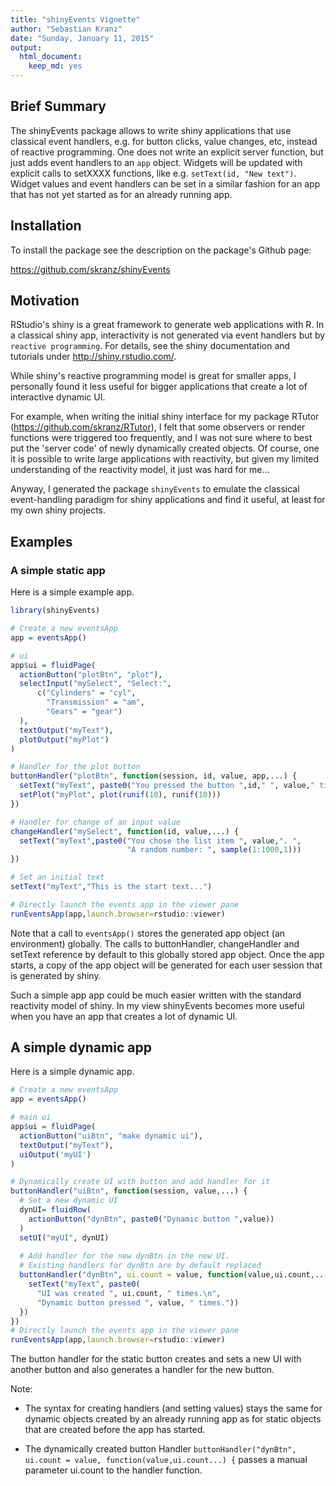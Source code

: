 ```yaml
---
title: "shinyEvents Vignette"
author: "Sebastian Kranz"
date: "Sunday, January 11, 2015"
output:
  html_document:
    keep_md: yes
---
```


## Brief Summary

The shinyEvents package allows to write shiny applications that use classical event handlers, e.g. for button clicks, value changes, etc, instead of reactive programming. One does not write an explicit server function, but just adds event handlers to an `app` object. Widgets will be updated with explicit calls to setXXXX functions, like e.g. `setText(id, "New text")`. Widget values and event handlers can be set in a similar fashion for an app that has not yet started as for an already running app. 

## Installation

To install the package see the description on the package's Github page:

https://github.com/skranz/shinyEvents

## Motivation

RStudio's shiny is a great framework to generate web applications with R. In a classical shiny app, interactivity is not generated via event handlers but by `reactive programming`. For details, see the shiny documentation and tutorials under http://shiny.rstudio.com/.

While shiny's reactive programming model is great for smaller apps, I personally found it less useful for bigger applications that create a lot of interactive dynamic UI.

For example, when writing the initial shiny interface for my package RTutor (https://github.com/skranz/RTutor), I felt that some observers or render functions were triggered too frequently, and I was not sure where to best put the 'server code' of newly dynamically created objects. Of course, one it is possible to write large applications with reactivity, but given my limited understanding of the reactivity model, it just was hard for me...

Anyway, I generated the package `shinyEvents` to emulate the classical event-handling paradigm for shiny applications and find it useful, at least for my own shiny projects. 


## Examples

### A simple static app

Here is a simple example app. 

```r
library(shinyEvents)

# Create a new eventsApp
app = eventsApp()

# ui
app$ui = fluidPage(
  actionButton("plotBtn", "plot"),
  selectInput("mySelect", "Select:",
      c("Cylinders" = "cyl",
        "Transmission" = "am",
        "Gears" = "gear")
  ),
  textOutput("myText"),
  plotOutput("myPlot")
)

# Handler for the plot button
buttonHandler("plotBtn", function(session, id, value, app,...) {
  setText("myText", paste0("You pressed the button ",id," ", value," times. "))
  setPlot("myPlot", plot(runif(10), runif(10)))    
})

# Handler for change of an input value
changeHandler("mySelect", function(id, value,...) {
  setText("myText",paste0("You chose the list item ", value,". ", 
                          "A random number: ", sample(1:1000,1)))
})

# Set an initial text
setText("myText","This is the start text...")

# Directly launch the events app in the viewer pane
runEventsApp(app,launch.browser=rstudio::viewer)
```

Note that a call to `eventsApp()` stores the generated app object (an environment) globally. The calls to buttonHandler, changeHandler and setText reference by default to this globally stored app object. Once the app starts, a copy of the app object will be generated for each user session that is generated by shiny.

Such a simple app app could be much easier written with the standard reactivity model of shiny. In my view shinyEvents becomes more useful when you have an app that creates a lot of dynamic UI.

## A simple dynamic app

Here is a simple dynamic app.

```r
# Create a new eventsApp
app = eventsApp()

# main ui
app$ui = fluidPage(
  actionButton("uiBtn", "make dynamic ui"),
  textOutput("myText"),
  uiOutput('myUI')
)

# Dynamically create UI with button and add handler for it
buttonHandler("uiBtn", function(session, value,...) {  
  # Set a new dynamic UI
  dynUI= fluidRow(
    actionButton("dynBtn", paste0("Dynamic button ",value))
  )
  setUI("myUI", dynUI)
  
  # Add handler for the new dynBtn in the new UI.
  # Existing handlers for dynBtn are by default replaced
  buttonHandler("dynBtn", ui.count = value, function(value,ui.count,...) {
    setText("myText", paste0(
      "UI was created ", ui.count, " times.\n",
      "Dynamic button pressed ", value, " times."))
  })
})
# Directly launch the events app in the viewer pane
runEventsApp(app,launch.browser=rstudio::viewer)
```

The button handler for the static button creates and sets a new UI with another button and also generates a handler for the new button. 

Note:

  - The syntax for creating handlers (and setting values) stays the same for dynamic objects created by an already running app as for static objects that are created before the app has started.
  
  - The dynamically created button Handler
  `buttonHandler("dynBtn", ui.count = value, function(value,ui.count...) {`
passes a manual parameter ui.count to the handler function.
